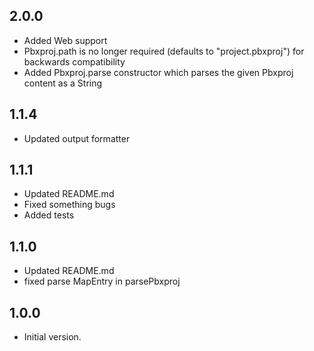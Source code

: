 ## 2.0.0

- Added Web support
- Pbxproj.path is no longer required (defaults to "project.pbxproj") for backwards compatibility
- Added Pbxproj.parse constructor which parses the given Pbxproj content as a String

## 1.1.4

- Updated output formatter

## 1.1.1

- Updated README.md
- Fixed something bugs
- Added tests

## 1.1.0

- Updated README.md
- fixed parse MapEntry in parsePbxproj

## 1.0.0

- Initial version.
